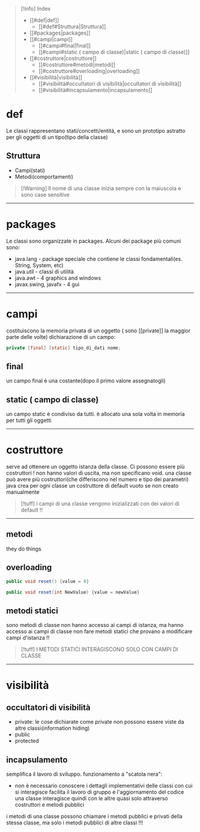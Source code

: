 
>[!info] Index
>- [[#def|def]]
>	- [[#def#Struttura|Struttura]]
>- [[#packages|packages]]
>- [[#campi|campi]]
>	- [[#campi#final|final]]
>	- [[#campi#static ( campo di classe)|static ( campo di classe)]]
>- [[#costruttore|costruttore]]
>	- [[#costruttore#metodi|metodi]]
>	- [[#costruttore#overloading|overloading]]
>- [[#visibilità|visibilità]]
>	- [[#visibilità#occultatori di visibilità|occultatori di visibilità]]
>	- [[#visibilità#incapsulamento|incapsulamento]]




# def
Le classi rappresentano stati/concetti/entità, e sono un prototipo astratto per gli oggetti di un tipo(tipo della classe)
## Struttura
- Campi(stati)
- Metodi(comportamenti)
> [!Warning] Il nome di una classe inizia sempre con la maiuscola e sono case sensitive

***
# packages
Le classi sono organizzate in packages. Alcuni dei package più comuni sono:
- java.lang - package speciale che contiene le classi fondamentali(es. String, System, etc)
- java.util - classi di utilità
- java.awt - 4 graphics and windows
- javax.swing, javafx - 4 gui
***
# campi
costituiscono la memoria privata di un oggetto ( sono [[private]] la maggior parte delle volte)
dichiarazione di un campo:
```java
private [final] [static] tipo_di_dati nome;
```
## final
un campo final è una costante(dopo il primo valore assegnatogli)
## static ( campo di classe)
un campo static è condiviso da tutti. è allocato una sola volta in memoria per tutti gli oggetti
***

# costruttore
serve ad ottenere un oggetto istanza della classe. Ci possono essere più costruttori !
non hanno valori di uscita, ma non specificano void.
una classe può avere più costruttori(che differiscono nel numero e tipo dei parametri)
java crea per ogni classe un costruttore di default vuoto se non creato manualmente
> [!tuff]
 i campi di una classe vengono inizializzati con dei valori di default !!


***
## metodi
they do things
## overloading
```java
public void reset() {value = 0}

public void reset(int NewValue) {value = newValue}
```
## metodi statici
sono metodi di classe
non hanno accesso ai campi di istanza, ma hanno accesso ai campi di classe non fare metodi statici che provano a modificare campi d'istanza !!
>[!tuff] I METODI STATICI INTERAGISCONO SOLO CON CAMPI DI CLASSE

***
# visibilità
## occultatori di visibilità
- private: le cose dichiarate come private non possono essere viste da altre classi(information hiding)
- public
- protected
## incapsulamento
semplifica il lavoro di sviluppo.
funzionamento a "scatola nera":
- non è necessario conoscere i dettagli implementativi delle classi con cui si interagisce
facilita il lavoro di gruppo e l'aggiornamento del codice
una classe interagisce quindi con le altre quasi solo attraverso costruttori e metodi pubblici

i metodi di una classe possono chiamare i metodi pubblici e privati della stessa classe, ma solo i metodi pubblici di altre classi !!!